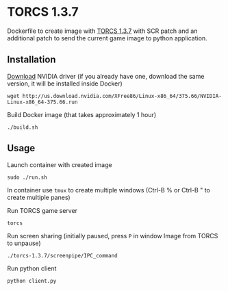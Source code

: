 # **TORCS 1.3.7**
Dockerfile to create image with [TORCS 1.3.7](https://github.com/fmirus/torcs-1.3.7) with SCR patch and an additional patch to send the current game image to python application.

## Installation

[Download](http://www.nvidia.com/Download/index.aspx) NVIDIA driver (if you already have one, download the same version, it will be installed inside Docker)

```wget http://us.download.nvidia.com/XFree86/Linux-x86_64/375.66/NVIDIA-Linux-x86_64-375.66.run```

Build Docker image (that takes approximately 1 hour)

```./build.sh```

## Usage

Launch container with created image

```sudo ./run.sh```

In container use ```tmux``` to create multiple windows (Ctrl-B % or Ctrl-B " to create multiple panes)

Run TORCS game server

```torcs```

Run screen sharing (initially paused, press ```P``` in window Image from TORCS to unpause)

```./torcs-1.3.7/screenpipe/IPC_command```

Run python client

```python client.py```